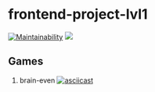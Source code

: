 # frontend-project-lvl1
[![Maintainability](https://api.codeclimate.com/v1/badges/a99a88d28ad37a79dbf6/maintainability)](https://codeclimate.com/github/codeclimate/codeclimate/maintainability)
![](https://github.com/nightlord189/frontend-project-lvl1/workflows/make%20lint/badge.svg)

## Games
1. brain-even
[![asciicast](https://asciinema.org/a/ft4KDldsCUKFTHo0PJxKcsY2m.svg)](https://asciinema.org/a/ft4KDldsCUKFTHo0PJxKcsY2m)
